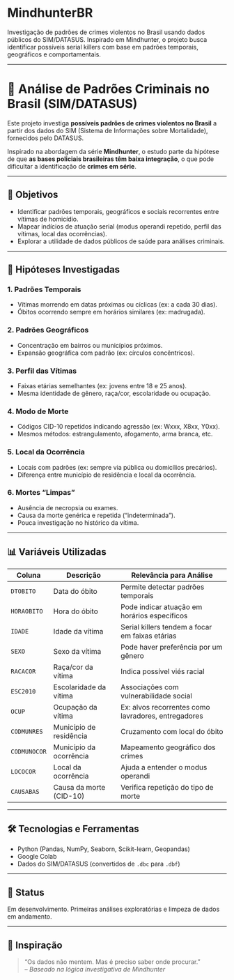 # MindhunterBR
Investigação de padrões de crimes violentos no Brasil usando dados públicos do SIM/DATASUS. Inspirado em Mindhunter, o projeto busca identificar possíveis serial killers com base em padrões temporais, geográficos e comportamentais.

---

# 🔎 Análise de Padrões Criminais no Brasil (SIM/DATASUS)

Este projeto investiga **possíveis padrões de crimes violentos no Brasil** a partir dos dados do SIM (Sistema de Informações sobre Mortalidade), fornecidos pelo DATASUS.

Inspirado na abordagem da série **Mindhunter**, o estudo parte da hipótese de que **as bases policiais brasileiras têm baixa integração**, o que pode dificultar a identificação de **crimes em série**.

---

## 🎯 Objetivos

- Identificar padrões temporais, geográficos e sociais recorrentes entre vítimas de homicídio.
- Mapear indícios de atuação serial (modus operandi repetido, perfil das vítimas, local das ocorrências).
- Explorar a utilidade de dados públicos de saúde para análises criminais.

---

## 🧠 Hipóteses Investigadas

### 1. Padrões Temporais
- Vítimas morrendo em datas próximas ou cíclicas (ex: a cada 30 dias).
- Óbitos ocorrendo sempre em horários similares (ex: madrugada).

### 2. Padrões Geográficos
- Concentração em bairros ou municípios próximos.
- Expansão geográfica com padrão (ex: círculos concêntricos).

### 3. Perfil das Vítimas
- Faixas etárias semelhantes (ex: jovens entre 18 e 25 anos).
- Mesma identidade de gênero, raça/cor, escolaridade ou ocupação.

### 4. Modo de Morte
- Códigos CID-10 repetidos indicando agressão (ex: Wxxx, X8xx, Y0xx).
- Mesmos métodos: estrangulamento, afogamento, arma branca, etc.

### 5. Local da Ocorrência
- Locais com padrões (ex: sempre via pública ou domicílios precários).
- Diferença entre município de residência e local da ocorrência.

### 6. Mortes “Limpas”
- Ausência de necropsia ou exames.
- Causa da morte genérica e repetida (“indeterminada”).
- Pouca investigação no histórico da vítima.

---

## 📊 Variáveis Utilizadas

| Coluna       | Descrição                                      | Relevância para Análise                          |
|--------------|------------------------------------------------|--------------------------------------------------|
| `DTOBITO`    | Data do óbito                                  | Permite detectar padrões temporais               |
| `HORAOBITO`  | Hora do óbito                                  | Pode indicar atuação em horários específicos     |
| `IDADE`      | Idade da vítima                                | Serial killers tendem a focar em faixas etárias  |
| `SEXO`       | Sexo da vítima                                 | Pode haver preferência por um gênero             |
| `RACACOR`    | Raça/cor da vítima                             | Indica possível viés racial                      |
| `ESC2010`    | Escolaridade da vítima                         | Associações com vulnerabilidade social           |
| `OCUP`       | Ocupação da vítima                             | Ex: alvos recorrentes como lavradores, entregadores |
| `CODMUNRES`  | Município de residência                        | Cruzamento com local do óbito                    |
| `CODMUNOCOR` | Município da ocorrência                        | Mapeamento geográfico dos crimes                 |
| `LOCOCOR`    | Local da ocorrência                            | Ajuda a entender o modus operandi                |
| `CAUSABAS`   | Causa da morte (CID-10)                        | Verifica repetição do tipo de morte              |

---

## 🛠️ Tecnologias e Ferramentas

- Python (Pandas, NumPy, Seaborn, Scikit-learn, Geopandas)
- Google Colab
- Dados do SIM/DATASUS (convertidos de `.dbc` para `.dbf`)

---

## 🚧 Status

Em desenvolvimento. Primeiras análises exploratórias e limpeza de dados em andamento.

---

## 📌 Inspiração

> “Os dados não mentem. Mas é preciso saber onde procurar.”  
> – *Baseado na lógica investigativa de Mindhunter*

